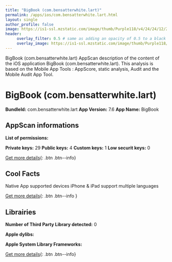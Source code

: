 ```yaml
---
title: "BigBook (com.bensatterwhite.lart)"
permalink: /apps/ios/com.bensatterwhite.lart.html
layout: single
author_profile: false
image: https://is1-ssl.mzstatic.com/image/thumb/Purple118/v4/24/24/12/2424128e-cd89-c7f8-84aa-818509e63c13/pr_source.png/512x512bb.jpg
header: 
     overlay_filter: 0.5 # same as adding an opacity of 0.5 to a black background
     overlay_image: https://is1-ssl.mzstatic.com/image/thumb/Purple118/v4/24/24/12/2424128e-cd89-c7f8-84aa-818509e63c13/pr_source.png/512x512bb.jpg
---
```

BigBook (com.bensatterwhite.lart) AppScan description of the content of the iOS application BigBook (com.bensatterwhite.lart). This analysis is based on the Mobile App Tools : AppScore, static analysis, Audit and the Mobile Audit App Tool.

# BigBook (com.bensatterwhite.lart)

**BundleId:** com.bensatterwhite.lart
**App Version:** 7.6
**App Name:** BigBook


## AppScan informations 

**List of permissions:** 
  
  
**Private keys:** 29
**Public keys:** 4
**Custom keys:** 1
**Low securit keys:** 0
  
[Get more details](/pricing.html){: .btn .btn--info}

## Cool Facts

Native App
supported devices iPhone & iPad
support multiple languages
  
[Get more details](/pricing.html){: .btn .btn--info }

## Librairies 
**Number of Third Party Library detected:** 0


**Apple dylibs:**


**Apple System Library Frameworks:**


  
[Get more details](/pricing.html){: .btn .btn--info}

